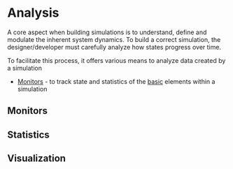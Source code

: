# Analysis

A core aspect when building simulations is to understand, define and modulate the inherent system dynamics. To build a correct simulation, the designer/developer must carefully analyze how states progress over time.

To facilitate this process, it offers various means to analyze data created by a simulation

* [Monitors](monitors.md) - to track state and statistics of the [basic](basics.md) elements within a simulation


## Monitors


## Statistics


## Visualization

